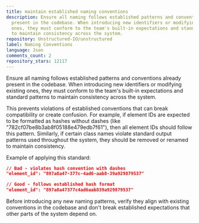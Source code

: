 ```yaml
---
title: maintain established naming conventions
description: Ensure all naming follows established patterns and conventions already
  present in the codebase. When introducing new identifiers or modifying existing
  ones, they must conform to the team's built-in expectations and standard patterns
  to maintain consistency across the system.
repository: Unstructured-IO/unstructured
label: Naming Conventions
language: Json
comments_count: 2
repository_stars: 12117
---
```


Ensure all naming follows established patterns and conventions already present in the codebase. When introducing new identifiers or modifying existing ones, they must conform to the team's built-in expectations and standard patterns to maintain consistency across the system.

This prevents violations of established conventions that can break compatibility or create confusion. For example, if element IDs are expected to be formatted as hashes without dashes (like "782cf07be8b3ab8f05188e479edb7f61"), then all element IDs should follow this pattern. Similarly, if certain class names violate standard output patterns used throughout the system, they should be removed or renamed to maintain consistency.

Example of applying this standard:
```json
// Bad - violates hash convention with dashes
"element_id": "897a8a47-377c-4ad6-aab8-39a929879537"

// Good - follows established hash format
"element_id": "897a8a47377c4ad6aab839a929879537"
```

Before introducing any new naming patterns, verify they align with existing conventions in the codebase and don't break established expectations that other parts of the system depend on.